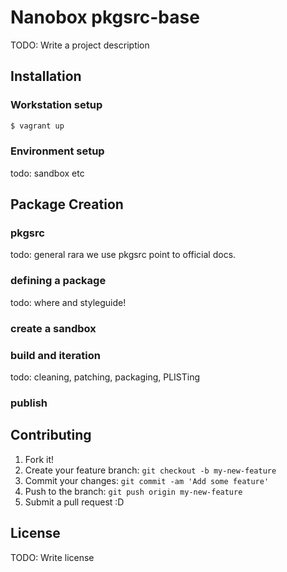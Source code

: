 # Nanobox pkgsrc-base

TODO: Write a project description

## Installation

### Workstation setup

```bash
$ vagrant up
```

### Environment setup

todo: sandbox etc

## Package Creation

### pkgsrc

todo: general rara we use pkgsrc point to official docs.

### defining a package

todo: where and styleguide!

### create a sandbox

### build and iteration

todo: cleaning, patching, packaging, PLISTing

### publish

## Contributing

1. Fork it!
2. Create your feature branch: `git checkout -b my-new-feature`
3. Commit your changes: `git commit -am 'Add some feature'`
4. Push to the branch: `git push origin my-new-feature`
5. Submit a pull request :D

## License

TODO: Write license